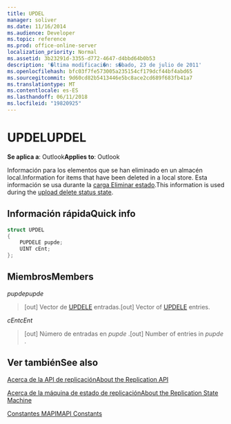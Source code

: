 ```yaml
---
title: UPDEL
manager: soliver
ms.date: 11/16/2014
ms.audience: Developer
ms.topic: reference
ms.prod: office-online-server
localization_priority: Normal
ms.assetid: 3b23291d-3355-d772-4647-d4bbd64b0b53
description: '�ltima modificaci�n: s�bado, 23 de julio de 2011'
ms.openlocfilehash: bfc03f7fe573005a235154cf179dcf44bf4abd65
ms.sourcegitcommit: 9d60cd82b5413446e5bc8ace2cd689f683fb41a7
ms.translationtype: MT
ms.contentlocale: es-ES
ms.lasthandoff: 06/11/2018
ms.locfileid: "19820925"
---
```

# <a name="updel"></a><span data-ttu-id="5366a-103">UPDEL</span><span class="sxs-lookup"><span data-stu-id="5366a-103">UPDEL</span></span>

  
  
<span data-ttu-id="5366a-104">**Se aplica a**: Outlook</span><span class="sxs-lookup"><span data-stu-id="5366a-104">**Applies to**: Outlook</span></span> 
  
<span data-ttu-id="5366a-105">Información para los elementos que se han eliminado en un almacén local.</span><span class="sxs-lookup"><span data-stu-id="5366a-105">Information for items that have been deleted in a local store.</span></span> <span data-ttu-id="5366a-106">Esta información se usa durante la [carga Eliminar estado](upload-delete-status-state.md).</span><span class="sxs-lookup"><span data-stu-id="5366a-106">This information is used during the [upload delete status state](upload-delete-status-state.md).</span></span>
  
## <a name="quick-info"></a><span data-ttu-id="5366a-107">Información rápida</span><span class="sxs-lookup"><span data-stu-id="5366a-107">Quick info</span></span>

```cpp
struct UPDEL 
{ 
    PUPDELE pupde; 
    UINT cEnt; 
};
```

## <a name="members"></a><span data-ttu-id="5366a-108">Miembros</span><span class="sxs-lookup"><span data-stu-id="5366a-108">Members</span></span>

 <span data-ttu-id="5366a-109">_pupde_</span><span class="sxs-lookup"><span data-stu-id="5366a-109">_pupde_</span></span>
  
>  <span data-ttu-id="5366a-110">[out] Vector de [UPDELE](updele.md) entradas.</span><span class="sxs-lookup"><span data-stu-id="5366a-110">[out] Vector of [UPDELE](updele.md) entries.</span></span> 
    
 <span data-ttu-id="5366a-111">_cEnt_</span><span class="sxs-lookup"><span data-stu-id="5366a-111">_cEnt_</span></span>
  
> <span data-ttu-id="5366a-112">[out] Número de entradas en *pupde* .</span><span class="sxs-lookup"><span data-stu-id="5366a-112">[out] Number of entries in  *pupde*  .</span></span> 
    
## <a name="see-also"></a><span data-ttu-id="5366a-113">Ver también</span><span class="sxs-lookup"><span data-stu-id="5366a-113">See also</span></span>



[<span data-ttu-id="5366a-114">Acerca de la API de replicación</span><span class="sxs-lookup"><span data-stu-id="5366a-114">About the Replication API</span></span>](about-the-replication-api.md)
  
[<span data-ttu-id="5366a-115">Acerca de la máquina de estado de replicación</span><span class="sxs-lookup"><span data-stu-id="5366a-115">About the Replication State Machine</span></span>](about-the-replication-state-machine.md)
  
[<span data-ttu-id="5366a-116">Constantes MAPI</span><span class="sxs-lookup"><span data-stu-id="5366a-116">MAPI Constants</span></span>](mapi-constants.md)


